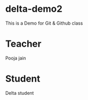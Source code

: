 # delta-demo2
This is a Demo for Git &amp; Github class

# Teacher
Pooja jain

# Student
Delta student
